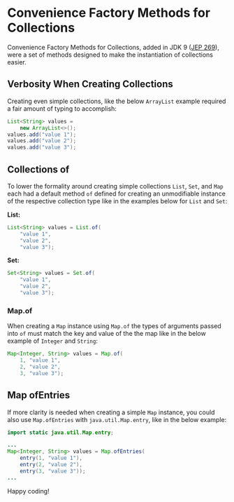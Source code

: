 # Convenience Factory Methods for Collections

Convenience Factory Methods for Collections, added in JDK 9 ([JEP 269](https://openjdk.java.net/jeps/269)), were a set of methods designed to make the instantiation of collections easier. 

## Verbosity When Creating Collections 

Creating even simple collections, like the below `ArrayList` example required a fair amount of typing to accomplish:

```java
List<String> values = 
	new ArrayList<>();
values.add("value 1");
values.add("value 2");
values.add("value 3");
```
 
## Collections of

To lower the formality around creating simple collections `List`, `Set`, and `Map` each had a default method `of` defined for creating an unmodifiable instance of the respective collection type like in the examples below for `List` and `Set`:

**List:**

```java
List<String> values = List.of(
	"value 1", 
	"value 2", 
	"value 3");
```

**Set:**
```java
Set<String> values = Set.of(
	"value 1", 
	"value 2", 
	"value 3");
```

### Map.of

When creating a `Map` instance using `Map.of` the types of arguments passed into `of` must match the key and value of the the map like in the below example of `Integer` and `String`:

```java
Map<Integer, String> values = Map.of(
	1, "value 1", 
	2, "value 2", 
	3, "value 3");
```

## Map ofEntries

If more clarity is needed when creating a simple `Map` instance, you could also use `Map.ofEntries` with `java.util.Map.entry`, like in the below example: 

```java
import static java.util.Map.entry;

...
Map<Integer, String> values = Map.ofEntries(
	entry(1, "value 1"), 
	entry(2, "value 2"), 
	entry(3, "value 3"));
...
```

Happy coding! 
